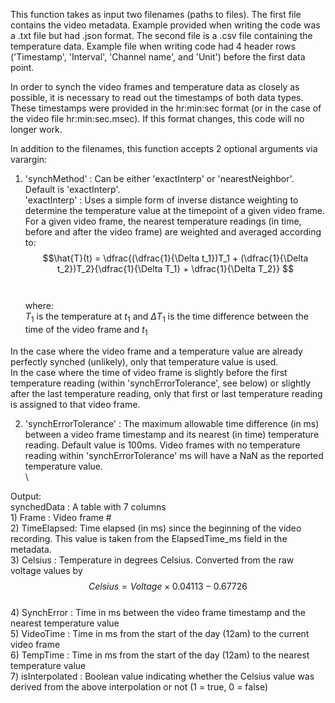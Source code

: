 This function takes as input two filenames (paths to files). The first file contains the video metadata. Example provided when writing the code was a .txt file but had .json format. The second file is a .csv file containing the temperature data. Example file when writing code had 4 header rows ('Timestamp', 'Interval', 'Channel name', and 'Unit') before the first data point.

In order to synch the video frames and temperature data as closely as possible, it is necessary to read out the timestamps of both data types. These timestamps were provided in the hr:min:sec format (or in the case of the video file hr:min:sec.msec). If this format changes, this code will no longer work.

In addition to the filenames, this function accepts 2 optional arguments via varargin:

1) 'synchMethod' : Can be either 'exactInterp' or 'nearestNeighbor'. Default is 'exactInterp'.\
'exactInterp'
: Uses a simple form of inverse distance weighting to determine the temperature value at the timepoint of a given video frame. For a given video frame, the nearest temperature readings (in time, before and after the video frame) are weighted and averaged according to:\
$$\hat{T}(t) =  \dfrac{(\dfrac{1}{\Delta t_1})T_1 + (\dfrac{1}{\Delta t_2})T_2}{\dfrac{1}{\Delta T_1} + \dfrac{1}{\Delta T_2}} $$ \
\
where:\
$T_1$ is the temperature at $t_1$ and $\Delta T_1$ is the time difference between the time of the video frame and $t_1$

In the case where the video frame and a temperature value are already perfectly synched (unlikely), only that temperature value is used.\
In the case where the time of video frame is slightly before the first temperature reading (within 'synchErrorTolerance', see below) or slightly after the last temperature reading, only that first or last temperature reading is assigned to that video frame.

2) 'synchErrorTolerance'
: The maximum allowable time difference (in ms) between a video frame timestamp and its nearest (in time) temperature reading. Default value is 100ms. Video frames with no temperature reading within 'synchErrorTolerance' ms will have a NaN as the reported temperature value.\
\

Output:\
synchedData
: A table with 7 columns\
1\) Frame      : Video frame #\
2\) TimeElapsed: Time elapsed (in ms) since the beginning of the video recording. This value is taken from the ElapsedTime_ms field in the metadata.\
3\) Celsius    : Temperature in degrees Celsius. Converted from the raw voltage values by $$Celsius = Voltage \times 0.04113 - 0.67726$$\
4\) SynchError : Time in ms between the video frame timestamp and the nearest temperature value\
5\) VideoTime  : Time in ms from the start of the day (12am) to the current video frame\
6\) TempTime   : Time in ms from the start of the day (12am) to the nearest temperature value\
7\) isInterpolated : Boolean value indicating whether the Celsius value was derived from the above interpolation or not (1 = true, 0 = false)


